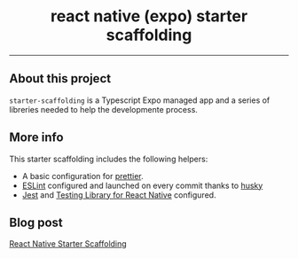 <div align="center">
  <h1>react native (expo) starter scaffolding</h1>
</div>

<hr />

## About this project

`starter-scaffolding` is a Typescript Expo managed app and a series of libreries needed to help the developmente process.

## More info

This starter scaffolding includes the following helpers:

- A basic configuration for [prettier](https://prettier.io/).
- [ESLint](https://eslint.org/) configured and launched on every commit thanks to [husky](https://github.com/typicode/husky)
- [Jest](https://jestjs.io/en/) and [Testing Library for React Native](https://callstack.github.io/react-native-testing-library/) configured.

## Blog post

[React Native Starter Scaffolding](http://sinplanbsoft.com/blog/starter-scaffolding/)
